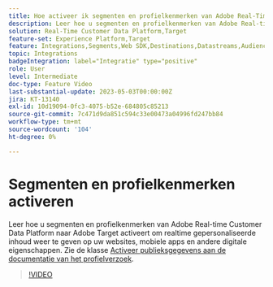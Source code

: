 ```yaml
---
title: Hoe activeer ik segmenten en profielkenmerken van Adobe Real-Time CDP naar Adobe Target?
description: Leer hoe u segmenten en profielkenmerken van Adobe Real-time Customer Data Platform naar Adobe Target activeert om realtime gepersonaliseerde inhoud weer te geven op uw websites, mobiele apps en andere digitale eigenschappen.
solution: Real-Time Customer Data Platform,Target
feature-set: Experience Platform,Target
feature: Integrations,Segments,Web SDK,Destinations,Datastreams,Audiences,Experience Targeting
topic: Integrations
badgeIntegration: label="Integratie" type="positive"
role: User
level: Intermediate
doc-type: Feature Video
last-substantial-update: 2023-05-03T00:00:00Z
jira: KT-13140
exl-id: 10d19094-0fc3-4075-b52e-684805c85213
source-git-commit: 7c471d9da851c594c33e00473a04996fd247bb84
workflow-type: tm+mt
source-wordcount: '104'
ht-degree: 0%

---
```


# Segmenten en profielkenmerken activeren

Leer hoe u segmenten en profielkenmerken van Adobe Real-time Customer Data Platform naar Adobe Target activeert om realtime gepersonaliseerde inhoud weer te geven op uw websites, mobiele apps en andere digitale eigenschappen. Zie de klasse [Activeer publieksgegevens aan de documentatie van het profielverzoek](https://experienceleague.adobe.com/docs/experience-platform/destinations/ui/activate/activate-profile-request-destinations.html).


>[!VIDEO](https://video.tv.adobe.com/v/3419036/?learn=on)
